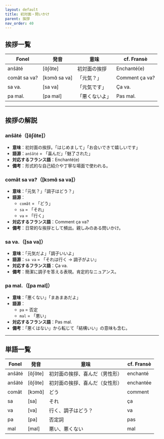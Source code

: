 ```yaml
---
layout: default
title: 初対面・問いかけ
parent: 挨拶
nav_order: 40
---
```


## 挨拶一覧

| Fonel            | 発音             | 意味               | cf. Fransè           |
|------------------|------------------|--------------------|----------------------|
| anŝãté           | [ɑ̃ʃɑ̃te]        | 初対面の挨拶       | Enchanté(e)          |
| comãt sa va?     | [kɔmɑ̃ sa va]    | 「元気？」         | Comment ça va?       |
| sa va.           | [sa va]          | 「元気です」       | Ça va.               |
| pa mal.          | [pa mal]         | 「悪くないよ」     | Pas mal.             |


---

## 挨拶の解説

### anŝãté（[ɑ̃ʃɑ̃te]）
- **意味**：初対面の挨拶。「はじめまして」「お会いできて嬉しいです」
- **語源**：`anŝãté` = 「喜んだ」「魅了された」
- **対応するフランス語**：Enchanté(e)
- **備考**：形式的な自己紹介や丁寧な場面で使われる。

### comãt sa va?（[kɔmɑ̃ sa va]）
- **意味**：「元気？」「調子はどう？」
- **語源**：
  - `comãt` = 「どう」
  - `sa` = 「それ」
  - `va` = 「行く」
- **対応するフランス語**：Comment ça va?
- **備考**：日常的な挨拶として頻出。親しみのある問いかけ。

### sa va.（[sa va]）
- **意味**：「元気だよ」「調子いいよ」
- **語源**：`sa va` = 「それは行く → 調子がよい」
- **対応するフランス語**：Ça va.
- **備考**：簡潔に調子を答える表現。肯定的なニュアンス。

### pa mal.（[pa mal]）
- **意味**：「悪くない」「まあまあだよ」
- **語源**：
  - `pa` = 否定
  - `mal` = 「悪い」
- **対応するフランス語**：Pas mal.
- **備考**：「悪くはない」から転じて「結構いい」の意味も含む。


---
## 単語一覧

| Fonel     | 発音      | 意味                              | cf. Fransè     |
|-----------|-----------|-----------------------------------|----------------|
| anŝãté    | [ɑ̃ʃɑ̃te] | 初対面の挨拶、喜んだ（男性形）    | enchanté       |
| anŝãté    | [ɑ̃ʃɑ̃te] | 初対面の挨拶、喜んだ（女性形）    | enchantée      |
| comãt     | [kɔmɑ̃]   | どう                              | comment        |
| sa        | [sa]      | それ                              | ça             |
| va        | [va]      | 行く、調子はどう？                | va             |
| pa        | [pa]      | 否定詞                            | pas            |
| mal       | [mal]     | 悪い、悪くない                    | mal            |

